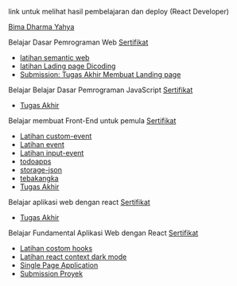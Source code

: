 link untuk melihat hasil pembelajaran dan deploy (React Developer)

[Bima Dharma Yahya](https://github.com/bimadharma)

Belajar Dasar Pemrograman Web [Sertifikat](https://www.dicoding.com/certificates/53XEO288YZRN)
- [latihan semantic web](https://bimadharma.github.io/IDCamp-2024/Belajar%20Dasar%20Pemrograman%20Web/latihan/)
- [latihan Lading page Dicoding](https://bimadharma.github.io/IDCamp-2024/Belajar%20Dasar%20Pemrograman%20Web/latihan2/)
- [Submission: Tugas Akhir Membuat Landing page](https://bimadharma.github.io/IDCamp-2024/Belajar%20Dasar%20Pemrograman%20Web/Submission_Tugas-Akhir/)


Belajar Belajar Dasar Pemrograman JavaScript [Sertifikat](https://www.dicoding.com/certificates/07Z6488LMPQR/)
- [Tugas Akhir](https://github.com/bimadharma/IDCamp-2024/tree/main/Belajar%20Dasar%20Pemrograman%20JavaScript/final-assessment)


Belajar membuat Front-End untuk pemula [Sertifikat](https://www.dicoding.com/certificates/4EXG7K33GPRL)
- [Latihan custom-event](https://bimadharma.github.io/IDCamp-2024/Belajar%20Membuat%20Front-End%20Web%20untuk%20Pemula/custom-event.html)
- [Latihan event](https://bimadharma.github.io/IDCamp-2024/Belajar%20Membuat%20Front-End%20Web%20untuk%20Pemula/event.html)
- [Latihan input-event](https://bimadharma.github.io/IDCamp-2024/Belajar%20Membuat%20Front-End%20Web%20untuk%20Pemula/inputEvent.html)
- [todoapps](https://bimadharma.github.io/IDCamp-2024/Belajar%20Membuat%20Front-End%20Web%20untuk%20Pemula/todoapps/index.html)
- [storage-json](https://bimadharma.github.io/IDCamp-2024/Belajar%20Membuat%20Front-End%20Web%20untuk%20Pemula/storage-json.html)
- [tebakangka](https://bimadharma.github.io/IDCamp-2024/Belajar%20Membuat%20Front-End%20Web%20untuk%20Pemula/tebakangka.html)
- [Tugas Akhir](https://bimadharma.github.io/IDCamp-2024/Belajar%20Membuat%20Front-End%20Web%20untuk%20Pemula/bookshelf-app-starter-project/index.html)

Belajar aplikasi web dengan react [Sertifikat](https://www.dicoding.com/certificates/0LZ04611KP65)
- [Tugas Akhir](https://bima-idcamp-2024.vercel.app/)

Belajar Fundamental Aplikasi Web dengan React [Sertifikat](https://www.dicoding.com/certificates/07Z63VVKJZQR)
- [Latihan costom hooks](https://krg23n.csb.app/)  
- [Latihan react context dark mode](https://ry8278.csb.app/)  
- [Single Page Application](https://single-page-react-one.vercel.app/)  
- [Submission Proyek](https://notes-app-bima.vercel.app/)  